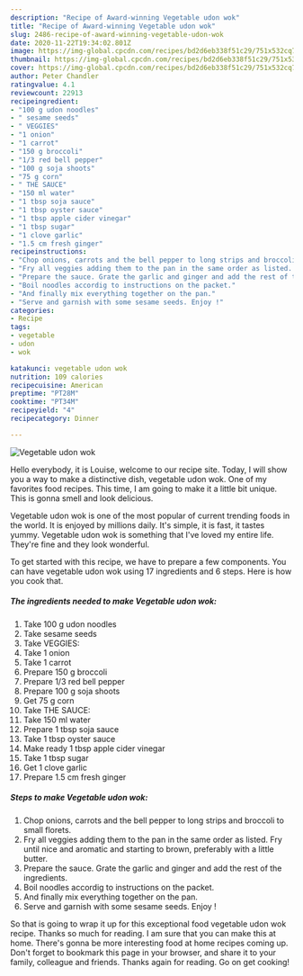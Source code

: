 ```yaml
---
description: "Recipe of Award-winning Vegetable udon wok"
title: "Recipe of Award-winning Vegetable udon wok"
slug: 2486-recipe-of-award-winning-vegetable-udon-wok
date: 2020-11-22T19:34:02.801Z
image: https://img-global.cpcdn.com/recipes/bd2d6eb338f51c29/751x532cq70/vegetable-udon-wok-recipe-main-photo.jpg
thumbnail: https://img-global.cpcdn.com/recipes/bd2d6eb338f51c29/751x532cq70/vegetable-udon-wok-recipe-main-photo.jpg
cover: https://img-global.cpcdn.com/recipes/bd2d6eb338f51c29/751x532cq70/vegetable-udon-wok-recipe-main-photo.jpg
author: Peter Chandler
ratingvalue: 4.1
reviewcount: 22913
recipeingredient:
- "100 g udon noodles"
- " sesame seeds"
- " VEGGIES"
- "1 onion"
- "1 carrot"
- "150 g broccoli"
- "1/3 red bell pepper"
- "100 g soja shoots"
- "75 g corn"
- " THE SAUCE"
- "150 ml water"
- "1 tbsp soja sauce"
- "1 tbsp oyster sauce"
- "1 tbsp apple cider vinegar"
- "1 tbsp sugar"
- "1 clove garlic"
- "1.5 cm fresh ginger"
recipeinstructions:
- "Chop onions, carrots and the bell pepper to long strips and broccoli to small florets."
- "Fry all veggies adding them to the pan in the same order as listed. Fry until nice and aromatic and starting to brown, preferably with a little butter."
- "Prepare the sauce. Grate the garlic and ginger and add the rest of the ingredients."
- "Boil noodles accordig to instructions on the packet."
- "And finally mix everything together on the pan."
- "Serve and garnish with some sesame seeds. Enjoy !"
categories:
- Recipe
tags:
- vegetable
- udon
- wok

katakunci: vegetable udon wok 
nutrition: 109 calories
recipecuisine: American
preptime: "PT28M"
cooktime: "PT34M"
recipeyield: "4"
recipecategory: Dinner

---
```



![Vegetable udon wok](https://img-global.cpcdn.com/recipes/bd2d6eb338f51c29/751x532cq70/vegetable-udon-wok-recipe-main-photo.jpg)

Hello everybody, it is Louise, welcome to our recipe site. Today, I will show you a way to make a distinctive dish, vegetable udon wok. One of my favorites food recipes. This time, I am going to make it a little bit unique. This is gonna smell and look delicious.



Vegetable udon wok is one of the most popular of current trending foods in the world. It is enjoyed by millions daily. It's simple, it is fast, it tastes yummy. Vegetable udon wok is something that I've loved my entire life. They're fine and they look wonderful.


To get started with this recipe, we have to prepare a few components. You can have vegetable udon wok using 17 ingredients and 6 steps. Here is how you cook that.

<!--inarticleads1-->

##### The ingredients needed to make Vegetable udon wok:

1. Take 100 g udon noodles
1. Take  sesame seeds
1. Take  VEGGIES:
1. Take 1 onion
1. Take 1 carrot
1. Prepare 150 g broccoli
1. Prepare 1/3 red bell pepper
1. Prepare 100 g soja shoots
1. Get 75 g corn
1. Take  THE SAUCE:
1. Take 150 ml water
1. Prepare 1 tbsp soja sauce
1. Take 1 tbsp oyster sauce
1. Make ready 1 tbsp apple cider vinegar
1. Take 1 tbsp sugar
1. Get 1 clove garlic
1. Prepare 1.5 cm fresh ginger




<!--inarticleads2-->

##### Steps to make Vegetable udon wok:

1. Chop onions, carrots and the bell pepper to long strips and broccoli to small florets.
1. Fry all veggies adding them to the pan in the same order as listed. Fry until nice and aromatic and starting to brown, preferably with a little butter.
1. Prepare the sauce. Grate the garlic and ginger and add the rest of the ingredients.
1. Boil noodles accordig to instructions on the packet.
1. And finally mix everything together on the pan.
1. Serve and garnish with some sesame seeds. Enjoy !




So that is going to wrap it up for this exceptional food vegetable udon wok recipe. Thanks so much for reading. I am sure that you can make this at home. There's gonna be more interesting food at home recipes coming up. Don't forget to bookmark this page in your browser, and share it to your family, colleague and friends. Thanks again for reading. Go on get cooking!
